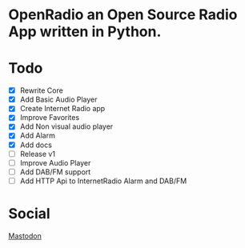 # OpenRadio an Open Source Radio App written in Python.


# Todo
- [x] Rewrite Core
- [x] Add Basic Audio Player
- [x] Create Internet Radio app
- [x] Improve Favorites
- [x] Add Non visual audio player
- [x] Add Alarm
- [x] Add docs
- [ ] Release v1
- [ ] Improve Audio Player
- [ ] Add DAB/FM support
- [ ] Add HTTP Api to InternetRadio Alarm and DAB/FM

# Social
[Mastodon](https://fosstodon.org/@openradio)
